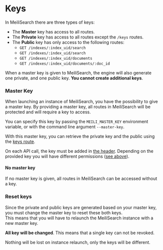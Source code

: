 # Keys

In MeiliSearch there are three types of keys:

- The **Master** key has access to all routes.
- The **Private** key has access to all routes except the `/keys` routes.
- The **Public** key has only access to the following routes:
    - `GET /indexes/:index_uid/search`
    - `GET /indexes/:index_uid/search`
    - `GET /indexes/:index_uid/documents`
    - `GET /indexes/:index_uid/documents/:doc_id`

When a master key is given to MeiliSearch, the engine will also generate one private, and one public key. **You cannot create additional keys**.

### Master Key

When launching an instance of MeiliSearch, you have the possibility to give a master key. By providing a master key, all routes in MeiliSearch will be protected and will require a key to access.

You can specify this key by passing the `MEILI_MASTER_KEY` environment variable, or with the command line argument `--master-key`.

With this master key, you can retrieve the private key and the public using the [keys route](/references/keys.md).

On each API call, the key must be added in [the header](/references/#authentication). Depending on the provided key you will have different permissions ([see above](/guides/advanced_guides/keys.md)).

#### No master key

If no master key is given, all routes in MeiliSearch can be accessed without a key.

### Reset keys

Since the private and public keys are generated based on your master key, you must change the master key to reset these both keys.<br>
This means that you will have to relaunch the MeiliSearch instance with a new master key.

**All key will be changed**. This means that a single key can not be revoked.

Nothing will be lost on instance relaunch, only the keys will be different.

